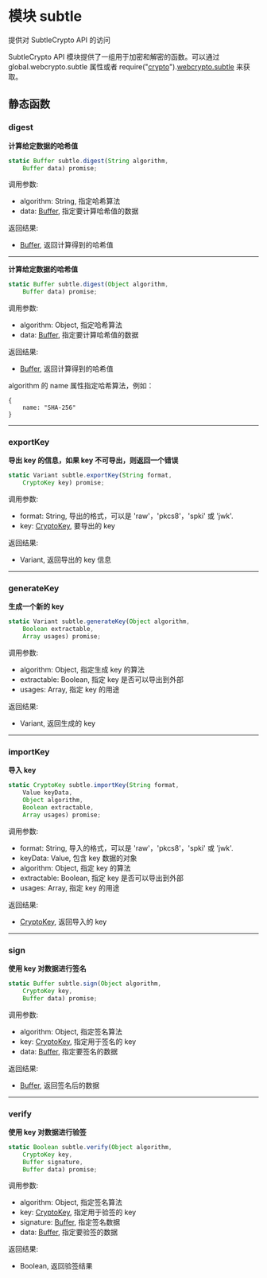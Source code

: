 # 模块 subtle
提供对 SubtleCrypto API 的访问

SubtleCrypto API 模块提供了一组用于加密和解密的函数。可以通过 global.webcrypto.subtle 属性或者 require("[crypto](crypto.md)").[webcrypto.subtle](webcrypto.md#subtle) 来获取。

## 静态函数
        
### digest
**计算给定数据的哈希值**

```JavaScript
static Buffer subtle.digest(String algorithm,
    Buffer data) promise;
```

调用参数:
* algorithm: String, 指定哈希算法
* data: [Buffer](../../object/ifs/Buffer.md), 指定要计算哈希值的数据

返回结果:
* [Buffer](../../object/ifs/Buffer.md), 返回计算得到的哈希值

--------------------------
**计算给定数据的哈希值**

```JavaScript
static Buffer subtle.digest(Object algorithm,
    Buffer data) promise;
```

调用参数:
* algorithm: Object, 指定哈希算法
* data: [Buffer](../../object/ifs/Buffer.md), 指定要计算哈希值的数据

返回结果:
* [Buffer](../../object/ifs/Buffer.md), 返回计算得到的哈希值

algorithm 的 name 属性指定哈希算法，例如：
```
{
    name: "SHA-256"
}
```

--------------------------
### exportKey
**导出 key 的信息，如果 key 不可导出，则返回一个错误**

```JavaScript
static Variant subtle.exportKey(String format,
    CryptoKey key) promise;
```

调用参数:
* format: String, 导出的格式，可以是 'raw'，'pkcs8'，'spki' 或 'jwk'.
* key: [CryptoKey](../../object/ifs/CryptoKey.md), 要导出的 key

返回结果:
* Variant, 返回导出的 key 信息

--------------------------
### generateKey
**生成一个新的 key**

```JavaScript
static Variant subtle.generateKey(Object algorithm,
    Boolean extractable,
    Array usages) promise;
```

调用参数:
* algorithm: Object, 指定生成 key 的算法
* extractable: Boolean, 指定 key 是否可以导出到外部
* usages: Array, 指定 key 的用途

返回结果:
* Variant, 返回生成的 key

--------------------------
### importKey
**导入 key**

```JavaScript
static CryptoKey subtle.importKey(String format,
    Value keyData,
    Object algorithm,
    Boolean extractable,
    Array usages) promise;
```

调用参数:
* format: String, 导入的格式，可以是 'raw'，'pkcs8'，'spki' 或 'jwk'.
* keyData: Value, 包含 key 数据的对象
* algorithm: Object, 指定 key 的算法
* extractable: Boolean, 指定 key 是否可以导出到外部
* usages: Array, 指定 key 的用途

返回结果:
* [CryptoKey](../../object/ifs/CryptoKey.md), 返回导入的 key

--------------------------
### sign
**使用 key 对数据进行签名**

```JavaScript
static Buffer subtle.sign(Object algorithm,
    CryptoKey key,
    Buffer data) promise;
```

调用参数:
* algorithm: Object, 指定签名算法
* key: [CryptoKey](../../object/ifs/CryptoKey.md), 指定用于签名的 key
* data: [Buffer](../../object/ifs/Buffer.md), 指定要签名的数据

返回结果:
* [Buffer](../../object/ifs/Buffer.md), 返回签名后的数据

--------------------------
### verify
**使用 key 对数据进行验签**

```JavaScript
static Boolean subtle.verify(Object algorithm,
    CryptoKey key,
    Buffer signature,
    Buffer data) promise;
```

调用参数:
* algorithm: Object, 指定签名算法
* key: [CryptoKey](../../object/ifs/CryptoKey.md), 指定用于验签的 key
* signature: [Buffer](../../object/ifs/Buffer.md), 指定签名数据
* data: [Buffer](../../object/ifs/Buffer.md), 指定要验签的数据

返回结果:
* Boolean, 返回验签结果


